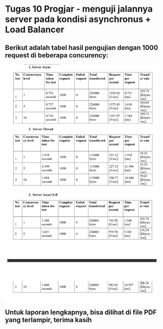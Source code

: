 # Tugas 10 Progjar - menguji jalannya server pada kondisi asynchronus + Load Balancer

## Berikut adalah tabel hasil pengujian dengan 1000 request di beberapa concurency:
![](https://github.com/hisamwp/PROGJAR_05111740000026/blob/master/tugas10/screenshot/tabel.png)

## Untuk laporan lengkapnya, bisa dilihat di file PDF yang terlampir, terima kasih
